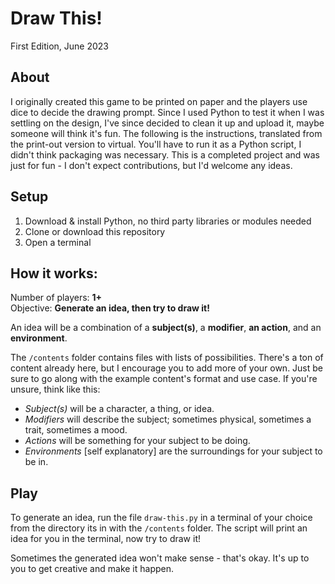 # Draw This!
First Edition, June 2023

## About
I originally created this game to be printed on paper and the players use dice to decide the drawing prompt. Since I used Python to test it when I was settling on the design, I've since decided to clean it up and upload it, maybe someone will think it's fun. The following is the instructions, translated from the print-out version to virtual. You'll have to run it as a Python script, I didn't think packaging was necessary. This is a completed project and was just for fun - I don't expect contributions, but I'd welcome any ideas.

## Setup
1. Download & install Python, no third party libraries or modules needed
2. Clone or download this repository
3. Open a terminal

## How it works:
Number of players: **1+**  
Objective: **Generate an idea, then try to draw it!**

An idea will be a combination of a **subject(s)**, a **modifier**, **an action**, and an **environment**.

The `/contents` folder contains files with lists of possibilities. There's a ton of content already here, but I encourage you to add more of your own. Just be sure to go along with the example content's format and use case. If you're unsure, think like this:

- *Subject(s)* will be a character, a thing, or idea.
- *Modifiers* will describe the subject; sometimes physical, sometimes a trait, sometimes a mood.
- *Actions* will be something for your subject to be doing.
- *Environments* [self explanatory] are the surroundings for your subject to be in.

## Play
To generate an idea, run the file `draw-this.py` in a terminal of your choice from the directory its in with the `/contents` folder. The script will print an idea for you in the terminal, now try to draw it!

Sometimes the generated idea won't make sense - that's okay. It's up to you to get creative and make it happen.

